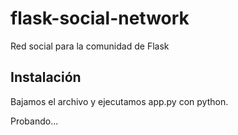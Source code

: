 # flask-social-network
Red social para la comunidad de Flask

## Instalación

Bajamos el archivo y ejecutamos app.py con python.

Probando...